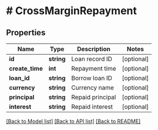 # # CrossMarginRepayment

## Properties

Name | Type | Description | Notes
------------ | ------------- | ------------- | -------------
**id** | **string** | Loan record ID | [optional] 
**create_time** | **int** | Repayment time | [optional] 
**loan_id** | **string** | Borrow loan ID | [optional] 
**currency** | **string** | Currency name | [optional] 
**principal** | **string** | Repaid principal | [optional] 
**interest** | **string** | Repaid interest | [optional] 

[[Back to Model list]](../../README.md#documentation-for-models) [[Back to API list]](../../README.md#documentation-for-api-endpoints) [[Back to README]](../../README.md)
